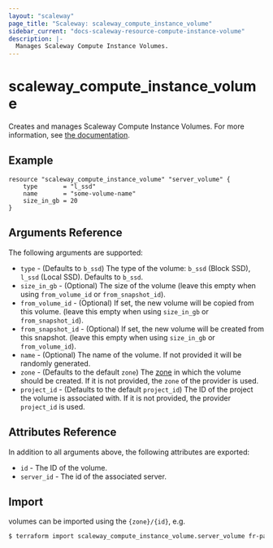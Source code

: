 ```yaml
---
layout: "scaleway"
page_title: "Scaleway: scaleway_compute_instance_volume"
sidebar_current: "docs-scaleway-resource-compute-instance-volume"
description: |-
  Manages Scaleway Compute Instance Volumes.
---
```


# scaleway_compute_instance_volume

Creates and manages Scaleway Compute Instance Volumes. For more information, see [the documentation](https://developers.scaleway.com/en/products/instance/api/#volumes-7e8a39).

## Example

```hcl
resource "scaleway_compute_instance_volume" "server_volume" {
    type       = "l_ssd"
    name       = "some-volume-name"
    size_in_gb = 20
}
```

## Arguments Reference

The following arguments are supported:

- `type` - (Defaults to `b_ssd`) The type of the volume: `b_ssd` (Block SSD), `l_ssd` (Local SSD). Defaults to `b_ssd`.
- `size_in_gb` - (Optional) The size of the volume (leave this empty when using `from_volume_id` or `from_snapshot_id`).
- `from_volume_id` - (Optional) If set, the new volume will be copied from this volume. (leave this empty when using `size_in_gb` or `from_snapshot_id`).
- `from_snapshot_id` - (Optional) If set, the new volume will be created from this snapshot. (leave this empty when using `size_in_gb` or `from_volume_id`).
- `name` - (Optional) The name of the volume. If not provided it will be randomly generated.
- `zone` - (Defaults to the default `zone`) The [zone](https://developers.scaleway.com/en/quickstart/#zone-definition) in which the volume should be created. If it is not provided, the `zone` of the provider is used.
- `project_id` - (Defaults to the default `project_id`) The ID of the project the volume is associated with. If it is not provided, the provider `project_id` is used.

## Attributes Reference

In addition to all arguments above, the following attributes are exported:

- `id` - The ID of the volume.
- `server_id` - The id of the associated server.

## Import

volumes can be imported using the `{zone}/{id}`, e.g.

```bash
$ terraform import scaleway_compute_instance_volume.server_volume fr-par-1/11111111-1111-1111-1111-111111111111
```
